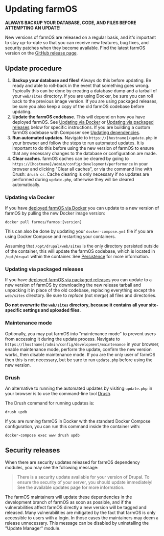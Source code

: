 # Updating farmOS

**ALWAYS BACKUP YOUR DATABASE, CODE, AND FILES BEFORE ATTEMPTING AN UPDATE!**

New versions of farmOS are released on a regular basis, and it's important to
stay up-to-date so that you can receive new features, bug fixes, and security
patches when they become available. Find the latest farmOS version on the
[GitHub release page](https://github.com/farmOS/farmOS/releases).

## Update procedure

1. **Backup your database and files!** Always do this before updating. Be ready
   and able to roll-back in the event that something goes wrong. Typically this
   can be done by creating a database dump and a tarball of your `web/sites`
   directory. If you are using Docker, be sure you can roll back to the
   previous image version. If you are using packaged releases, be sure you
   also keep a copy of the old farmOS codebase before updating.
2. **Update the farmOS codebase.** This will depend on how you have deployed
   farmOS. See [Updating via Docker](#updating-via-docker) or
   [Updating via packaged releases](#updating-via-packaged-releases) below for
   specific instructions. If you are building a custom farmOS codebase with
   Composer see
   [Updating dependencies](/hosting/composer#updating-dependencies).
3. **Run automated updates.** Navigate to `https://[hostname]/update.php` in
   your browser and follow the steps to run automated updates. It is important
   to do this before using the new version of farmOS to ensure that any
   necessary changes to the database or configuration are made.
4. **Clear caches.** farmOS caches can be cleared by going to
   `https://[hostname]/admin/config/development/performance` in your browser
   and clicking "Clear all caches", or via the command line with Drush:
   `drush cr`. Cache clearing is only necessary if no updates are performed
   during `update.php`, otherwise they will be cleared automatically.

### Updating via Docker

If you have [deployed farmOS via Docker](/hosting/install#farmos-in-docker) you
can update to a new version of farmOS by pulling the new Docker image version:

    docker pull farmos/farmos:[version]

This can also be done by updating your `docker-compose.yml` file if you are
using Docker Compose and restarting your containers.

Assuming that `/opt/drupal/web/sites` is the only directory persisted outside
of the container, this will update the farmOS codebase, which is located in
`/opt/drupal` within the container.
See [Persistence](/hosting/install#persistence) for more information.

### Updating via packaged releases

If you have [deployed farmOS via packaged releases](/hosting/install#packaged-releases)
you can update to a new version of farmOS by downloading the new release
tarball and unpacking it in place of the old codebase, replacing everything
except the `web/sites` directory. Be sure to *replace* (not *merge*) all files
and directories.

**Do not overwrite the `web/sites` directory, because it contains all your
site-specific settings and uploaded files.**

### Maintenance mode

Optionally, you may put farmOS into "maintenance mode" to prevent users from
accessing it during the update process.
Navigate to `https://[hostname]/admin/config/development/maintenance` in your
browser, enable maintenance mode, perform the update, confirm the new version
works, then disable maintenance mode. If you are the only user of farmOS then
this is not necessary, but be sure to run `update.php` before using the new
version.

### Drush

An alternative to running the automated updates by visiting `update.php` in
your browser is to use the command-line tool [Drush](https://www.drush.org).

The Drush command for running updates is:

    drush updb

If you are running farmOS in Docker with the standard Docker Compose
configuration, you can run this command inside the container with:

    docker-compose exec www drush updb

## Security releases

When there are security updates released for farmOS dependency modules, you may
see the following message:

> There is a security update available for your version of Drupal. To ensure
> the security of your server, you should update immediately! See the available
> updates page for more information.

The farmOS maintainers will update these dependencies in the development branch
of farmOS as soon as possible, and if the vulnerabilities affect farmOS
directly a new version will be tagged and released. Many vulnerabilities are
mitigated by the fact that farmOS is only accessible to users with a login.
In those cases the maintainers may deem a release unnecessary. This message can
be disabled by uninstalling the "Update Manager" module.
